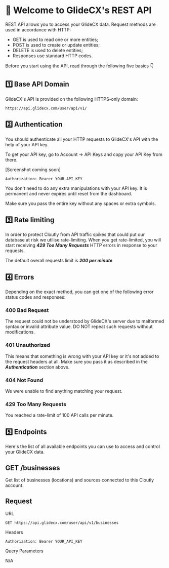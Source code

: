 # 👋 Welcome to GlideCX's REST API

REST API allows you to access your GlideCX data. Request methods are used in accordance with HTTP:

* GET is used to read one or more entities;
* POST is used to create or update entities;
* DELETE is used to delete entities;
* Responses use standard HTTP codes.

Before you start using the API, read through the following five basics 👇 

## 1️⃣ Base API Domain

GlideCX's API is provided on the following HTTPS-only domain:

```https://api.glidecx.com/user/api/v1/```

## 2️⃣ Authentication

You should authenticate all your HTTP requests to GlideCX's API with the help of your API key.

To get your API key, go to Account → API Keys and copy your API Key from there.

[Screenshot coming soon]

```Authorization: Bearer YOUR_API_KEY```

You don't need to do any extra manipulations with your API key. It is permanent and never expires until reset from the dashboard.

Make sure you pass the entire key without any spaces or extra symbols.

## 3️⃣ Rate limiting

In order to protect Cloutly from API traffic spikes that could put our database at risk we utilise rate-limiting. When you get rate-limited, you will start receiving ***429 Too Many Requests*** HTTP errors in response to your requests.

The default overall requests limit is ***200 per minute***

## 4️⃣ Errors

Depending on the exact method, you can get one of the following error status codes and responses: 

### 400 Bad Request

The request could not be understood by GlideCX's server due to malformed syntax or invalid attribute value. DO NOT repeat such requests without modifications.

### 401 Unauthorized

This means that something is wrong with your API key or it's not added to the request headers at all. Make sure you pass it as described in the ***Authentication*** section above.

### 404 Not Found

We were unable to find anything matching your request.

### 429 Too Many Requests

You reached a rate-limit of 100 API calls per minute.

## 5️⃣ Endpoints

Here's the list of all available endpoints you can use to access and control your GlideCX data.

## GET /businesses

Get list of businesses (locations) and sources connected to this Cloutly account.

## Request

URL

```GET https://api.glidecx.com/user/api/v1/businesses```

Headers

```Authorization: Bearer YOUR_API_KEY```

Query Parameters

N/A

